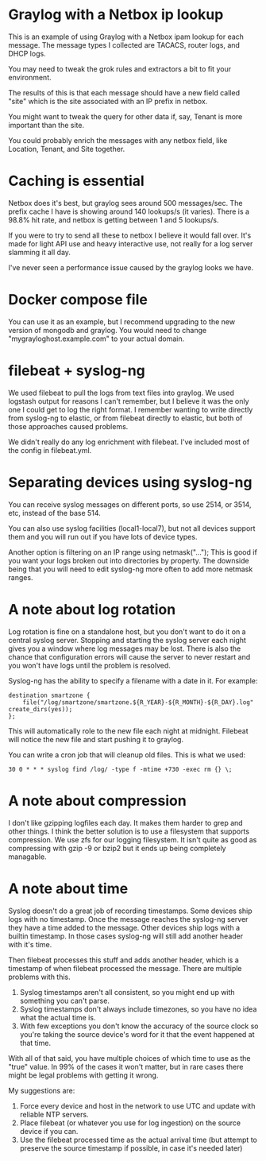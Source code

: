 # Graylog with a Netbox ip lookup

This is an example of using Graylog with a Netbox ipam lookup for each
message.  The message types I collected are TACACS, router logs, and DHCP logs.

You may need to tweak the grok rules and extractors a bit to fit your environment.

The results of this is that each message should have a new field called "site"
which is the site associated with an IP prefix in netbox.

You might want to tweak the query for other data if, say, Tenant is more
important than the site.

You could probably enrich the messages with any netbox field, like Location,
Tenant, and Site together.

# Caching is essential

Netbox does it's best, but graylog sees around 500 messages/sec.  The prefix
cache I have is showing around 140 lookups/s (it varies).  There is a 98.8%
hit rate, and netbox is getting between 1 and 5 lookups/s.

If you were to try to send all these to netbox I believe it would fall over.
It's made for light API use and heavy interactive use, not really for a log
server slamming it all day.

I've never seen a performance issue caused by the graylog looks we have.

# Docker compose file

You can use it as an example, but I recommend upgrading to the new version of
mongodb and graylog.  You would need to change "mygrayloghost.example.com" to
your actual domain.

# filebeat + syslog-ng

We used filebeat to pull the logs from text files into graylog.  We used
logstash output for reasons I can't remember, but I believe it was the only
one I could get to log the right format.  I remember wanting to write directly
from syslog-ng to elastic, or from filebeat directly to elastic, but both of
those approaches caused problems.

We didn't really do any log enrichment with filebeat.  I've included most of
the config in filebeat.yml.

# Separating devices using syslog-ng

You can receive syslog messages on different ports, so use 2514, or
3514, etc, instead of the base 514.

You can also use syslog facilities (local1-local7), but not all devices
support them and you will run out if you have lots of device types.

Another option is filtering on an IP range using netmask("...");  This is good
if you want your logs broken out into directories by property.  The downside
being that you will need to edit syslog-ng more often to add more netmask
ranges.

# A note about log rotation

Log rotation is fine on a standalone host, but you don't want to do it on a
central syslog server.  Stopping and starting the syslog server each night
gives you a window where log messages may be lost.  There is also the chance
that configuration errors will cause the server to never restart and you won't
have logs until the problem is resolved.

Syslog-ng has the ability to specify a filename with a date in it.  For
example:

```
destination smartzone {
    file("/log/smartzone/smartzone.${R_YEAR}-${R_MONTH}-${R_DAY}.log" create_dirs(yes));
};
```

This will automatically role to the new file each night at midnight.  Filebeat
will notice the new file and start pushing it to graylog.

You can write a cron job that will cleanup old files.  This is what we used:

```
30 0 * * * syslog find /log/ -type f -mtime +730 -exec rm {} \;
```

# A note about compression

I don't like gzipping logfiles each day.  It makes them harder to grep and
other things.  I think the better solution is to use a filesystem that
supports compression.  We use zfs for our logging filesystem.  It isn't quite
as good as compressing with gzip -9 or bzip2 but it ends up being completely
managable.

# A note about time

Syslog doesn't do a great job of recording timestamps.  Some devices ship logs
with no timestamp.  Once the message reaches the syslog-ng server they have a time
added to the message.  Other devices ship logs with a builtin timestamp.  In
those cases syslog-ng will still add another header with it's time.

Then filebeat processes this stuff and adds another header, which is a
timestamp of when filebeat processed the message.  There are multiple problems
with this.

1. Syslog timestamps aren't all consistent, so you might end up with
something you can't parse.
2. Syslog timestamps don't always include timezones, so you have no idea what
the actual time is.
3. With few exceptions you don't know the accuracy of the source clock so
you're taking the source device's word for it that the event happened at that
time.

With all of that said, you have multiple choices of which time to use as the
"true" value.  In 99% of the cases it won't matter, but in rare cases there
might be legal problems with getting it wrong.

My suggestions are:

1.  Force every device and host in the network to use UTC and update with reliable
NTP servers.
2.  Place filebeat (or whatever you use for log ingestion) on the source
device if you can.
3. Use the filebeat processed time as the actual arrival time (but attempt to
preserve the source timestamp if possible, in case it's needed later)


